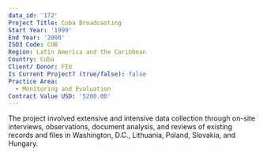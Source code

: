 ```yaml
---
data_id: '172'
Project Title: Cuba Broadcasting
Start Year: '1999'
End Year: '2000'
ISO3 Code: CUB
Region: Latin America and the Caribbean
Country: Cuba
Client/ Donor: FIU
Is Current Project? (true/false): false
Practice Area:
  - Monitoring and Evaluation
Contract Value USD: '5200.00'
---
```

The project involved extensive and intensive data collection through on-site interviews, observations, document analysis, and reviews of existing records and files in Washington, D.C., Lithuania, Poland, Slovakia, and Hungary.